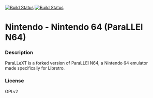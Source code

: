 [![Build Status](https://travis-ci.org/kodi-game/game.libretro.parallext.svg?branch=master)](https://travis-ci.org/kodi-game/game.libretro.parallext)
[![Build Status](https://ci.appveyor.com/api/projects/status/github/kodi-game/game.libretro.parallext?svg=true)](https://ci.appveyor.com/project/kodi-game/game-libretro-parallext)

# Nintendo - Nintendo 64 (ParaLLEl N64)

### Description
ParaLLeXT is a forked version of ParaLLEl N64, a Nintendo 64 emulator made specifically for Libretro.

### License
GPLv2


